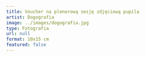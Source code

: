 ```yaml
---
title: Voucher na plenerową sesję zdjęciową pupila
artist: Dogografia
image: ../images/dogografia.jpg
type: Fotografia
url: null
format: 10x15 cm
featured: false
---
```

